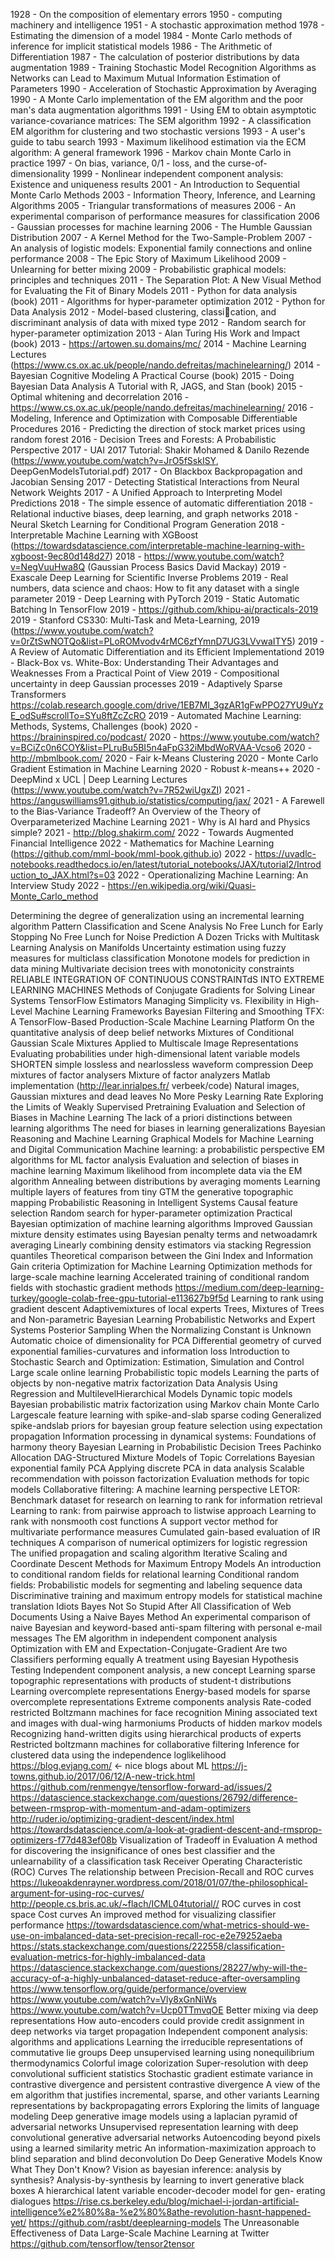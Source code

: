 1928 - On the composition of elementary errors
1950 - computing machinery and intelligence
1951 - A stochastic approximation method
1978 - Estimating the dimension of a model
1984 - Monte Carlo methods of inference for implicit statistical models
1986 - The Arithmetic of Differentiation
1987 - The calculation of posterior distributions by data augmentation
1989 - Training Stochastic Model Recognition Algorithms as Networks can Lead to Maximum Mutual Information Estimation of Parameters
1990 - Acceleration of Stochastic Approximation by Averaging
1990 - A Monte Carlo implementation of the EM algorithm and the poor man's data augmentation algorithms
1991 - Using EM to obtain asymptotic variance-covariance matrices: The SEM algorithm
1992 - A classification EM algorithm for clustering and two stochastic versions
1993 - A user's guide to tabu search
1993 - Maximum likelihood estimation via the ECM algorithm: A general framework
1996 - Markov chain Monte Carlo in practice
1997 - On bias, variance, 0/1 - loss, and the curse-of-dimensionality
1999 - Nonlinear independent component analysis: Existence and uniqueness results
2001 - An Introduction to Sequential Monte Carlo Methods
2003 - Information Theory, Inference, and Learning Algorithms
2005 - Triangular transformations of measures
2006 - An experimental comparison of performance measures for classification
2006 - Gaussian processes for machine learning
2006 - The Humble Gaussian Distribution
2007 - A Kernel Method for the Two-Sample-Problem
2007 - An analysis of logistic models: Exponential family connections and online performance
2008 - The Epic Story of Maximum Likelihood
2009 - Unlearning for better mixing
2009 - Probabilistic graphical models: principles and techniques
2011 - The Separation Plot: A New Visual Method for Evaluating the Fit of Binary Models
2011 - Python for data analysis (book)
2011 - Algorithms for hyper-parameter optimization
2012 - Python for Data Analysis
2012 - Model-based clustering, classication, and discriminant analysis of data with mixed type
2012 - Random search for hyper-parameter optimization
2013 - Alan Turing His Work and Impact (book)
2013 - https://artowen.su.domains/mc/
2014 - Machine Learning Lectures (https://www.cs.ox.ac.uk/people/nando.defreitas/machinelearning/)
2014 - Bayesian Cognitive Modeling A Practical Course (book)
2015 - Doing Bayesian Data Analysis A Tutorial with R, JAGS, and Stan (book)
2015 - Optimal whitening and decorrelation
2016 - https://www.cs.ox.ac.uk/people/nando.defreitas/machinelearning/
2016 - Modeling, Inference and Optimization with Composable Differentiable Procedures
2016 - Predicting the direction of stock market prices using random forest
2016 - Decision Trees and Forests: A Probabilistic Perspective
2017 - UAI 2017 Tutorial: Shakir Mohamed & Danilo Rezende (https://www.youtube.com/watch?v=JrO5fSskISY, DeepGenModelsTutorial.pdf)
2017 - On Blackbox Backpropagation and Jacobian Sensing
2017 - Detecting Statistical Interactions from Neural Network Weights
2017 - A Unified Approach to Interpreting Model Predictions
2018 - The simple essence of automatic differentiation
2018 - Relational inductive biases, deep learning, and graph networks
2018 - Neural Sketch Learning for Conditional Program Generation
2018 - Interpretable Machine Learning with XGBoost (https://towardsdatascience.com/interpretable-machine-learning-with-xgboost-9ec80d148d27)
2018 - https://www.youtube.com/watch?v=NegVuuHwa8Q (Gaussian Process Basics David Mackay)
2019 - Exascale Deep Learning for Scientific Inverse Problems
2019 - Real numbers, data science and chaos: How to fit any dataset with a single parameter
2019 - Deep Learning with PyTorch
2019 - Static Automatic Batching In TensorFlow
2019 - https://github.com/khipu-ai/practicals-2019
2019 - Stanford CS330: Multi-Task and Meta-Learning, 2019 (https://www.youtube.com/watch?v=0rZtSwNOTQo&list=PLoROMvodv4rMC6zfYmnD7UG3LVvwaITY5)
2019 - A Review of Automatic Differentiation and its Efficient Implementationd
2019 - Black-Box vs. White-Box: Understanding Their Advantages and Weaknesses From a Practical Point of View
2019 - Compositional uncertainty in deep Gaussian processes
2019 - Adaptively Sparse Transformers https://colab.research.google.com/drive/1EB7MI_3gzAR1gFwPPO27YU9uYzE_odSu#scrollTo=SYu8ftZcZcRO
2019 - Automated Machine Learning: Methods, Systems, Challenges (book)
2020 - https://braininspired.co/podcast/
2020 - https://www.youtube.com/watch?v=BCiZc0n6COY&list=PLruBu5BI5n4aFpG32iMbdWoRVAA-Vcso6
2020 - http://mbmlbook.com/
2020 - Fair k-Means Clustering
2020 - Monte Carlo Gradient Estimation in Machine Learning
2020 - Robust $k$-means++
2020 - DeepMind x UCL | Deep Learning Lectures (https://www.youtube.com/watch?v=7R52wiUgxZI)
2021 - https://anguswilliams91.github.io/statistics/computing/jax/
2021 - A Farewell to the Bias-Variance Tradeoff? An Overview of the Theory of Overparameterized Machine Learning
2021 - Why is AI hard and Physics simple?
2021 - http://blog.shakirm.com/
2022 - Towards Augmented Financial Intelligence
2022 - Mathematics for Machine Learning (https://github.com/mml-book/mml-book.github.io)
2022 - https://uvadlc-notebooks.readthedocs.io/en/latest/tutorial_notebooks/JAX/tutorial2/Introduction_to_JAX.html?s=03
2022 - Operationalizing Machine Learning: An Interview Study
2022 - https://en.wikipedia.org/wiki/Quasi-Monte_Carlo_method


Determining the degree of generalization using an incremental learning algorithm
Pattern Classification and Scene Analysis
No Free Lunch for Early Stopping
No Free Lunch for Noise Prediction
A Dozen Tricks with Multitask Learning
Analysis on Manifolds
Uncertainty estimation using fuzzy measures for multiclass classification
Monotone models for prediction in data mining
Multivariate decision trees with monotonicity constraints
RELIABLE INTEGRATION OF CONTINUOUS CONSTRAINTdS INTO EXTREME LEARNING MACHINES
Methods of Conjugate Gradients for Solving Linear Systems
TensorFlow Estimators Managing Simplicity vs. Flexibility in High-Level Machine Learning Frameworks
Bayesian Filtering and Smoothing
TFX: A TensorFlow-Based Production-Scale Machine Learning Platform
On the quantitative analysis of deep belief networks
Mixtures of Conditional Gaussian Scale Mixtures Applied to Multiscale Image Representations
Evaluating probabilities under high-dimensional latent variable models
SHORTEN simple lossless and nearlossless waveform compression
Deep mixtures of factor analysers
Mixture of factor analyzers Matlab implementation (http://lear.inrialpes.fr/ verbeek/code)
Natural images, Gaussian mixtures and dead leaves
No More Pesky Learning Rate
Exploring the Limits of Weakly Supervised Pretraining
Evaluation and Selection of Biases in Machine Learning
The lack of a priori distinctions between learning algorithms
The need for biases in learning generalizations
Bayesian Reasoning and Machine Learning
Graphical Models for Machine Learning and Digital Communication
Machine learning: a probabilistic perspective
EM algorithms for ML factor analysis
Evaluation and selection of biases in machine learning
Maximum likelihood from incomplete data via the EM algorithm
Annealing between distributions by averaging moments
Learning multiple layers of features from tiny 
GTM the generative topographic mapping
Probabilistic Reasoning in Intelligent Systems
Causal feature selection
Random search for hyper-parameter optimization
Practical Bayesian optimization of machine learning algorithms
Improved Gaussian mixture density estimates using Bayesian penalty terms and netwoadamrk averaging
Linearly combining density estimators via stacking
Regression quantiles
Theoretical comparison between the Gini Index and Information Gain criteria
Optimization for Machine Learning
Optimization methods for large-scale machine learning
Accelerated training of conditional random fields with stochastic gradient methods
https://medium.com/deep-learning-turkey/google-colab-free-gpu-tutorial-e113627b9f5d
Learning to rank using gradient descent
Adaptivemixtures of local experts
Trees, Mixtures of Trees and Non-parametric Bayesian Learning
Probabilistic Networks and Expert Systems
Posterior Sampling When the Normalizing Constant is Unknown
Automatic choice of dimensionality for PCA
Differential geometry of curved exponential families-curvatures and information loss
Introduction to Stochastic Search and Optimization: Estimation, Simulation and Control
Large scale online learning
Probabilistic topic models
Learning the parts of objects by non-negative matrix factorization
Data Analysis Using Regression and MultilevelHierarchical Models
Dynamic topic models
Bayesian probabilistic matrix factorization using Markov chain Monte Carlo
Largescale feature learning with spike-and-slab sparse coding
Generalized spike-andslab priors for bayesian group feature selection using expectation propagation
Information processing in dynamical systems: Foundations of harmony theory
Bayesian Learning in Probabilistic Decision Trees
Pachinko Allocation DAG-Structured Mixture Models of Topic Correlations
Bayesian exponential family PCA
Applying discrete PCA in data analysis
Scalable recommendation with poisson factorization
Evaluation methods for topic models
Collaborative filtering: A machine learning perspective
LETOR: Benchmark dataset for research on learning to rank for information retrieval
Learning to rank: from pairwise approach to listwise approach
Learning to rank with nonsmooth cost functions
A support vector method for multivariate performance measures
Cumulated gain-based evaluation of IR techniques
A comparison of numerical optimizers for logistic regression
The unified propagation and scaling algorithm
Iterative Scaling and Coordinate Descent Methods for Maximum Entropy Models
An introduction to conditional random fields for relational learning
Conditional random fields: Probabilistic models for segmenting and labeling sequence data
Discriminative training and maximum entropy models for statistical machine translation
Idiots Bayes Not So Stupid After All
Classification of Web Documents Using a Naive Bayes Method
An experimental comparison of naive Bayesian and keyword-based anti-spam filtering with personal e-mail messages
The EM algorithm in independent component analysis
Optimization with EM and Expectation-Conjugate-Gradient
Are two Classifiers performing equally A treatment using Bayesian Hypothesis Testing
Independent component analysis, a new concept
Learning sparse topographic representations with products of student-t distributions
Learning overcomplete representations
Energy-based models for sparse overcomplete representations
Extreme components analysis
Rate-coded restricted Boltzmann machines for face recognition
Mining associated text and images with dual-wing harmoniums
Products of hidden markov models
Recognizing hand-written digits using hierarchical products of experts
Restricted boltzmann machines for collaborative filtering
Inference for clustered data using the independence loglikelihood
https://blog.evjang.com/ <- nice blogs about ML
https://j-towns.github.io/2017/06/12/A-new-trick.html
https://github.com/renmengye/tensorflow-forward-ad/issues/2
https://datascience.stackexchange.com/questions/26792/difference-between-rmsprop-with-momentum-and-adam-optimizers
http://ruder.io/optimizing-gradient-descent/index.html
https://towardsdatascience.com/a-look-at-gradient-descent-and-rmsprop-optimizers-f77d483ef08b
Visualization of Tradeoff in Evaluation
A method for discovering the insignificance of ones best classifier and the unlearnability of a classification task
Receiver Operating Characteristic (ROC) Curves
The relationship between Precision-Recall and ROC curves
https://lukeoakdenrayner.wordpress.com/2018/01/07/the-philosophical-argument-for-using-roc-curves/
http://people.cs.bris.ac.uk/~flach/ICML04tutorial//
ROC curves in cost space
Cost curves An improved method for visualizing classifier performance
https://towardsdatascience.com/what-metrics-should-we-use-on-imbalanced-data-set-precision-recall-roc-e2e79252aeba
https://stats.stackexchange.com/questions/222558/classification-evaluation-metrics-for-highly-imbalanced-data
https://datascience.stackexchange.com/questions/28227/why-will-the-accuracy-of-a-highly-unbalanced-dataset-reduce-after-oversampling
https://www.tensorflow.org/guide/performance/overview
https://www.youtube.com/watch?v=Vly8xGnNiWs
https://www.youtube.com/watch?v=Ucp0TTmvqOE
Better mixing via deep representations
How auto-encoders could provide credit assignment in deep networks via target propagation
Independent component analysis: algorithms and applications
Learning the irreducible representations of commutative lie groups
Deep unsupervised learning using nonequilibrium thermodynamics
Colorful image colorization
Super-resolution with deep convolutional sufficient statistics
Stochastic gradient estimate variance in contrastive divergence and persistent contrastive divergence
A view of the em algorithm that justifies incremental, sparse, and other variants
Learning representations by backpropagating errors
Exploring the limits of language modeling
Deep generative image models using a laplacian pyramid of adversarial networks
Unsupervised representation learning with deep convolutional generative adversarial networks
Autoencoding beyond pixels using a learned similarity metric
An information-maximization approach to blind separation and blind deconvolution
Do Deep Generative Models Know What They Don't Know?
Vision as bayesian inference: analysis by synthesis?
Analysis-by-synthesis by learning to invert generative black boxes
A hierarchical latent variable encoder-decoder model for gen- erating dialogues
https://rise.cs.berkeley.edu/blog/michael-i-jordan-artificial-intelligence%e2%80%8a-%e2%80%8athe-revolution-hasnt-happened-yet/
https://github.com/rasbt/deeplearning-models
The Unreasonable Effectiveness of Data
Large-Scale Machine Learning at Twitter
https://github.com/tensorflow/tensor2tensor